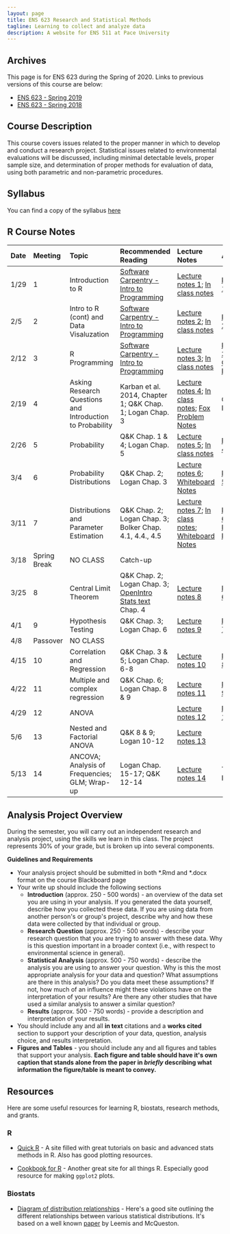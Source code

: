 ```yaml
---
layout: page
title: ENS 623 Research and Statistical Methods
tagline: Learning to collect and analyze data
description: A website for ENS 511 at Pace University
---
```


## Archives

This page is for ENS 623 during the Spring of 2020. Links to previous versions of this course are below:

* [ENS 623 - Spring 2019](https://mlammens.github.io/ENS-623-Research-Stats-Spring-2019/)
* [ENS 623 - Spring 2018](https://mlammens.github.io/ENS-623-Research-Stats-Spring-2018/)

## Course Description

This course covers issues related to the proper manner in which to develop and conduct a research project. Statistical issues related to environmental evaluations will be discussed, including minimal detectable levels, proper sample size, and determination of proper methods for evaluation of data, using both parametric and non-parametric procedures. 

## Syllabus

You can find a copy of the syllabus [here](pages/syllabus.html)

## R Course Notes

|Date | Meeting | Topic | Recommended Reading | Lecture Notes | Assignment |
|:-----|:-------|:---------|:---------------|:------------|:-----|
|1/29 | 1 |Introduction to R |[Software Carpentry - Intro to Programming](http://swcarpentry.github.io/r-novice-inflammation/)| [Lecture notes 1](http://mlammens.github.io/ENS-623-Research-Stats/lectures/Lecture-1.html); [In class notes](http://mlammens.github.io/ENS-623-Research-Stats/lectures/meeting-1.html)| [Problem Set 1](http://mlammens.github.io/ENS-623-Research-Stats/problem_sets/Problem-set-1.html) |
|2/5  | 2 |Intro to R (cont) and Data Visaluzation |[Software Carpentry - Intro to Programming](http://swcarpentry.github.io/r-novice-inflammation/)| [Lecture notes 2](http://mlammens.github.io/ENS-623-Research-Stats/lectures/Lecture-2.html); [In class notes](http://mlammens.github.io/ENS-623-Research-Stats/lectures/meeting-2.html)| [Problem Set 2](http://mlammens.github.io/ENS-623-Research-Stats/problem_sets/Problem-set-2.html) |
|2/12  | 3 |R Programming |[Software Carpentry - Intro to Programming](http://swcarpentry.github.io/r-novice-inflammation/)|[Lecture notes 3](http://mlammens.github.io/ENS-623-Research-Stats/lectures/Lecture-3.html); [In class notes](http://mlammens.github.io/ENS-623-Research-Stats/lectures/meeting-3.html) | [Problem Set 3](http://mlammens.github.io/ENS-623-Research-Stats/problem_sets/Problem-set-3.html); [Research Question Exercise](http://mlammens.github.io/ENS-623-Research-Stats/pages/research-question-exercise.html)|
|2/19 | 4 |Asking Research Questions and Introduction to Probability|Karban et al. 2014, Chapter 1; Q&K Chap. 1; Logan Chap. 3| [Lecture notes 4](http://mlammens.github.io/ENS-623-Research-Stats/lectures/Lecture-4.html); [In class notes](http://mlammens.github.io/ENS-623-Research-Stats/lectures/meeting-4.html); [Fox Problem Notes](http://mlammens.github.io/ENS-623-Research-Stats/lectures/fox-ps-whiteboard.png) | Continue PS3 |
|2/26 | 5 |Probability |Q&K Chap. 1 & 4; Logan Chap. 5 | [Lecture notes 5](http://mlammens.github.io/ENS-623-Research-Stats/lectures/Lecture-5.html); [In class notes](http://mlammens.github.io/ENS-623-Research-Stats/lectures/meeting-5.html) | [Problem Set 4](http://mlammens.github.io/ENS-623-Research-Stats/problem_sets/Problem-set-4.html) |
|3/4 | 6 |Probability Distributions |Q&K Chap. 2; Logan Chap. 3  | [Lecture notes 6](http://mlammens.github.io/ENS-623-Research-Stats/lectures/Lecture-6.html); [Whiteboard Notes](http://mlammens.github.io/ENS-623-Research-Stats/lectures/Lecture-6-Whiteboard.pdf) | [Problem Set 5](http://mlammens.github.io/ENS-623-Research-Stats/problem_sets/Problem-set-5.html) |
|3/11  | 7 |Distributions and Parameter Estimation  |Q&K Chap. 2; Logan Chap. 3; Bolker Chap. 4.1, 4.4., 4.5| [Lecture notes 7](http://mlammens.github.io/ENS-623-Research-Stats/lectures/Lecture-7.html); [In class notes](http://mlammens.github.io/ENS-623-Research-Stats/lectures/meeting-7.html); [Whiteboard Notes](http://mlammens.github.io/ENS-623-Research-Stats/lectures/Meeting-7-Whiteboard.pdf) | [Problem Set 6](http://mlammens.github.io/ENS-623-Research-Stats/problem_sets/Problem-set-6.html) [Analysis Project - Proposal](http://mlammens.github.io/ENS-623-Research-Stats/pages/Analysis-Project-Description.html) |
|3/18 | Spring Break |NO CLASS |Catch-up | | |
|3/25 | 8 |Central Limit Theorem|Q&K Chap. 2; Logan Chap. 3; [OpenIntro Stats text](https://www.openintro.org/stat/textbook.php?stat_book=os) Chap. 4| [Lecture notes 8](http://mlammens.github.io/ENS-623-Research-Stats/lectures/Lecture-8.html) | [Problem Set 6](http://mlammens.github.io/ENS-623-Research-Stats/problem_sets/Problem-set-6.html)|
|4/1 | 9 |Hypothesis Testing |Q&K Chap. 3; Logan Chap. 6| [Lecture notes 9](http://mlammens.github.io/ENS-623-Research-Stats/lectures/Lecture-9.html) | [Problem Set 7](http://mlammens.github.io/ENS-623-Research-Stats/problem_sets/Problem-set-7.html)|
|4/8 |Passover|NO CLASS | |||
|4/15  | 10 |Correlation and Regression |Q&K Chap. 3 & 5; Logan Chap. 6-8| [Lecture notes 10](http://mlammens.github.io/ENS-623-Research-Stats/lectures/Lecture-10.html) | [Problem Set 8](http://mlammens.github.io/ENS-623-Research-Stats/problem_sets/Problem-set-8.html) | 
|4/22 | 11 | Multiple and complex regression |Q&K Chap. 6; Logan Chap. 8 & 9 | [Lecture notes 11](http://mlammens.github.io/ENS-623-Research-Stats/lectures/Lecture-11.html) | [Problem Set 9](http://mlammens.github.io/ENS-623-Research-Stats/problem_sets/Problem-set-9.html) |
|4/29 |  12 |ANOVA| | [Lecture notes 12](http://mlammens.github.io/ENS-623-Research-Stats/lectures/Lecture-12.html) | [Problem Set 10](http://mlammens.github.io/ENS-623-Research-Stats/problem_sets/Problem-set-10.html)|
|5/6 | 13 |Nested and Factorial ANOVA |Q&K 8 & 9; Logan 10-12 | [Lecture notes 13](http://mlammens.github.io/ENS-623-Research-Stats/lectures/Lecture-13.html) | |
|5/13  | 14 |ANCOVA; Analysis of Frequencies; GLM; Wrap-up |Logan Chap. 15-17; Q&K 12-14 | [Lecture notes 14](http://mlammens.github.io/ENS-623-Research-Stats/lectures/Lecture-14.html) | Take-home Final |


<!---

### Topics to cover

* Non-parametric Tests 
* Hypothesis Testing, Non-parametric Methods and Bootstrapping, Introduction to Linear Models
* [Correlation](https://xkcd.com/552/)
* ; [Research Question Exercise](pages/research-question-exercise.html)
* ; [Background literature search](pages/background-lit.html)
* ; [Methods description](pages/Methods-Description.html) 
--->

## Analysis Project Overview

During the semester, you will carry out an independent research and analysis project, using the skills we learn in this class. 
The project represents 30% of your grade, but is broken up into several components. 

**Guidelines and Requirements**

* Your analysis project should be submitted in both \*.Rmd and \*.docx format on the course Blackboard page
* Your write up should include the following sections
    * **Introduction** (approx. 250 - 500 words) - an overview of the data set you are using in your analysis. If you generated the data yourself, describe how you collected these data. If you are using data from another person's or group's project, describe why and how these data were collected by that individual or group.
    * **Research Question** (approx. 250 - 500 words) - describe your research question that you are trying to answer with these data. Why is this question important in a broader context (i.e., with respect to environmental science in general).
    * **Statistical Analysis** (approx. 500 - 750 words) - describe the analysis you are using to answer your question. Why is this the most appropriate analysis for your data and question? What assumptions are there in this analysis? Do you data meet these assumptions? If not, how much of an influence might these violations have on the interpretation of your results? Are there any other studies that have used a similar analysis to answer a similar question? 
    * **Results** (approx. 500 - 750 words) - provide a description and interpretation of your results.
* You should include any and all **in text** citations and a **works cited** section to support your description of your data, question, analysis choice, and results interpretation.
* **Figures and Tables** - you should include any and all figures and tables that support your analysis. **Each figure and table should have it's own caption that stands alone from the paper in *briefly* describing what information the figure/table is meant to convey.**

## Resources

Here are some useful resources for learning R, biostats, research methods, and grants.

### R

* [Quick R](http://www.statmethods.net/) - A site filled with great tutorials on basic and advanced stats methods in R. Also has good plotting resources.

* [Cookbook for R](http://www.cookbook-r.com/) - Another great site for all things R. Especially good resource for making `ggplot2` plots.

### Biostats

* [Diagram of distribution relationships](http://www.johndcook.com/blog/distribution_chart/) - Here's a good site outlining the different relationships between various statistical distributions. It's based on a well known 
[paper](http://www.math.wm.edu/~leemis/2008amstat.pdf) by Leemis and McQueston.

